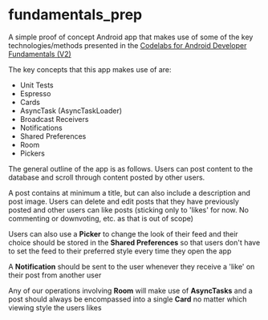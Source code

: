 # fundamentals_prep

A simple proof of concept Android app that makes use of some of the key technologies/methods presented in the [Codelabs for Android Developer Fundamentals (V2)](https://developer.android.com/courses/fundamentals-training/toc-v2)

The key concepts that this app makes use of are: 
* Unit Tests
* Espresso
* Cards
* AsyncTask (AsyncTaskLoader)
* Broadcast Receivers
* Notifications
* Shared Preferences
* Room 
* Pickers

The general outline of the app is as follows.  Users can post content to the database and scroll through content posted by other users.

A post contains at minimum a title, but can also include a description and post image.  Users can delete and edit posts that they have previously posted and other users can like posts (sticking only to 'likes' for now.  No commenting or downvoting, etc. as that is out of scope)

Users can also use a **Picker** to change the look of their feed and their choice should be stored in the **Shared Preferences** so that users don't have to set the feed to their preferred style every time they open the app

A **Notification** should be sent to the user whenever they receive a 'like' on their post from another user

Any of our operations involving **Room** will make use of **AsyncTasks** and a post should always be encompassed into a single **Card** no matter which viewing style the users likes
